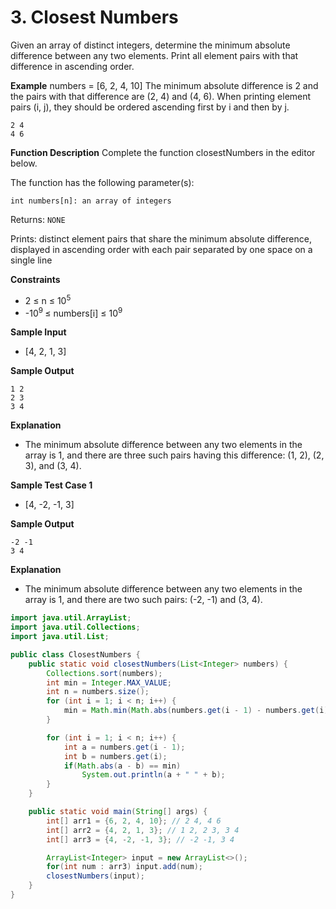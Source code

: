 # 3. Closest Numbers

Given an array of distinct integers, determine the minimum absolute difference between any two elements. Print all element pairs with that difference in ascending order.

**Example**
numbers = [6, 2, 4, 10]
The minimum absolute difference is 2 and the pairs with that difference are (2, 4) and (4, 6). When printing element pairs (i, j), they should be ordered ascending first by i and then by j.

```
2 4
4 6
```

**Function Description**
Complete the function closestNumbers in the editor below.

The function has the following parameter(s):

```
int numbers[n]: an array of integers
```

Returns:
`NONE`

Prints:
distinct element pairs that share the minimum absolute difference, displayed in ascending order with each pair separated by one space on a single line

**Constraints**

- 2 ≤ n ≤ 10<sup>5</sup>
- -10<sup>9 </sup>≤ numbers[i] ≤ 10<sup>9</sup>

**Sample Input**

- [4, 2, 1, 3]

**Sample Output**

```
1 2
2 3
3 4
```

**Explanation**

- The minimum absolute difference between any two elements in the array is 1, and there are three such pairs having this difference: (1, 2), (2, 3), and (3, 4).

**Sample Test Case 1**

- [4, -2, -1, 3]

**Sample Output**

```
-2 -1
3 4
```

**Explanation**

- The minimum absolute difference between any two elements in the array is 1, and there are two such pairs: (-2, -1) and (3, 4).

```Java
import java.util.ArrayList;
import java.util.Collections;
import java.util.List;

public class ClosestNumbers {
    public static void closestNumbers(List<Integer> numbers) {
        Collections.sort(numbers);
        int min = Integer.MAX_VALUE;
        int n = numbers.size();
        for (int i = 1; i < n; i++) {
            min = Math.min(Math.abs(numbers.get(i - 1) - numbers.get(i)), min);
        }

        for (int i = 1; i < n; i++) {
            int a = numbers.get(i - 1);
            int b = numbers.get(i);
            if(Math.abs(a - b) == min)
                System.out.println(a + " " + b);
        }
    }

    public static void main(String[] args) {
        int[] arr1 = {6, 2, 4, 10}; // 2 4, 4 6
        int[] arr2 = {4, 2, 1, 3}; // 1 2, 2 3, 3 4
        int[] arr3 = {4, -2, -1, 3}; // -2 -1, 3 4

        ArrayList<Integer> input = new ArrayList<>();
        for(int num : arr3) input.add(num);
        closestNumbers(input);
    }
}

```
